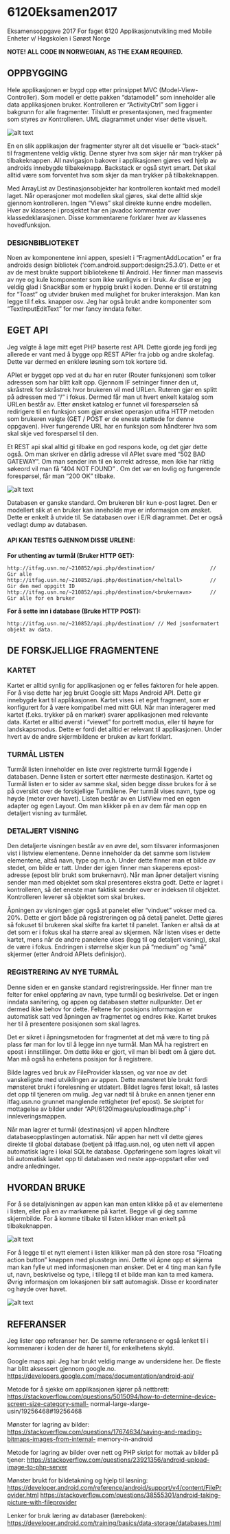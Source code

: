 # 6120Eksamen2017
Eksamensoppgave 2017 For faget 6120 Applikasjonutvikling med Mobile Enheter v/ Høgskolen i Sørøst Norge

__NOTE! ALL CODE IN NORWEGIAN, AS THE EXAM REQUIRED.__


## OPPBYGGING
Hele applikasjonen er bygd opp etter prinsippet MVC (Model-View-Controller). Som modell er dette pakken “datamodell” 
som inneholder alle data applikasjonen bruker. Kontrolleren er “ActivityCtrl” som ligger i bakgrunn for alle 
fragmenter. Tilslutt er presentasjonen, med fragmenter som styres av Kontrolleren. UML diagrammet under viser dette 
visuelt.

![alt text](https://github.com/MagnusPoppe/6120Eksamen2017/blob/master/UML%20diagram%202.png?raw=true "UML DIAGRAM OF APP")

En en slik applikasjon der fragmenter styrer alt det visuelle er “back-stack” til fragmentene veldig viktig. Denne styrer 
hva som skjer når man trykker på tilbakeknappen. All navigasjon bakover i applikasjonen gjøres ved hjelp av androids 
innebygde tilbakeknapp. Backstack er også styrt smart. Det skal alltid være som forventet hva som skjer da man trykker på 
tilbakeknappen.

Med ArrayList av Destinasjonsobjekter har kontrolleren kontakt med modell laget. Når operasjoner mot modellen skal gjøres, 
skal dette alltid skje gjennom kontrolleren. Ingen “Views” skal direkte kunne endre modellen.
Hver av klassene i prosjektet har en javadoc kommentar over klassedeklarasjonen. Disse kommentarene forklarer hver av 
klassenes hovedfunksjon.

### DESIGNBIBLIOTEKET
Noen av komponentene inni appen, spesielt i “FragmentAddLocation” er fra androids design bibliotek 
(‘com.android.support:design:25.3.0’). Dette er et av de mest brukte support bibliotekene til Android. 
Her finner man massevis av nye og kule komponenter som ikke vanligvis er i bruk. Av disse er jeg veldig glad i SnackBar 
som er hyppig brukt i koden. Denne er til erstatning for “Toast” og utvider bruken med mulighet for bruker interaksjon. 
Man kan legge til f.eks. knapper osv. Jeg har også brukt andre komponenter som “TextInputEditText” for mer fancy inndata 
felter.

## EGET API
Jeg valgte å lage mitt eget PHP baserte rest API. Dette gjorde jeg fordi jeg allerede er vant med å bygge opp REST APIer 
fra jobb og andre skolefag. Dette var dermed en enklere løsning som tok kortere tid.

APIet er bygget opp ved at du har en ruter (Router funksjonen) som tolker adressen som har blitt kalt opp. Gjennom IF 
setninger finner den ut, skråstrek for skråstrek hvor brukeren vil med URLen. Ruteren gjør en splitt på adressen med “/“ 
i fokus. Dermed får man ut hvert enkelt katalog som URLen består av. Etter ønsket katalog er funnet vil forespørselen 
så redirigere til en funksjon som gjør ønsket operasjon utifra HTTP metoden som brukeren valgte (GET / POST er de eneste 
støttede for denne oppgaven). Hver fungerende URL har en funksjon som håndterer hva som skal skje ved forespørsel til den.

Et REST api skal alltid gi tilbake en god respons kode, og det gjør dette også. Om man skriver en dårlig adresse vil APIet
svare med “502 BAD GATEWAY”. Om man sender inn til en korrekt adresse, men ikke har riktig søkeord vil man få “404 NOT FOUND”
. Om det var en lovlig og fungerende forespørsel, får man “200 OK” tilbake.

![alt text](https://github.com/MagnusPoppe/6120Eksamen2017/blob/master/erdiagram.png?raw=true "Database model")

Databasen er ganske standard. Om brukeren blir kun e-post lagret. Den er modellert slik at en bruker kan inneholde mye 
er informasjon om ønsket. Dette er enkelt å utvide til. Se databasen over i E/R diagrammet. Det er også vedlagt dump av 
databasen.

#### API KAN TESTES GJENNOM DISSE URLENE:

__For uthenting av turmål (Bruker HTTP GET):__
```
http://itfag.usn.no/~210852/api.php/destination/                  // Gir alle
http://itfag.usn.no/~210852/api.php/destination/<heltall>         // Gir den med oppgitt ID
http://itfag.usn.no/~210852/api.php/destination/<brukernavn>      // Gir alle for en bruker
```
__For å sette inn i database (Bruke HTTP POST):__
```
http://itfag.usn.no/~210852/api.php/destination/ // Med jsonformatert objekt av data.
```

## DE FORSKJELLIGE FRAGMENTENE

### KARTET
Kartet er alltid synlig for applikasjonen og er felles faktoren for hele appen. For å vise dette har jeg brukt Google 
sitt Maps Android API. Dette gir innebygde kart til applikasjonen. Kartet vises i et eget fragment, som er konfigurert
for å være kompatibel med mitt GUI. Når man interagerer med kartet (f.eks. trykker på en markør) svarer applikasjonen 
med relevante data. Kartet er alltid øverst i “viewet” for portrett modus, eller til høyre for landskapsmodus. Dette 
er fordi det alltid er relevant til applikasjonen. Under hvert av de andre skjermbildene er bruken av kart forklart.

### TURMÅL LISTEN
Turmål listen inneholder en liste over registrerte turmål liggende i databasen. Denne listen er sortert etter nærmeste
destinasjon. Kartet og Turmål listen er to sider av samme skal, siden begge disse brukes for å se på oversikt over de 
forskjellige Turmålene. Per turmål vises navn, type og høyde (meter over havet). Listen består av en ListView med en 
egen adapter og egen Layout. Om man klikker på en av dem får man opp en detaljert visning av turmålet.

### DETALJERT VISNING
Den detaljerte visningen består av en øvre del, som tilsvarer informasjonen vist i listview elementene. Denne inneholder 
da det samme som listview elementene, altså navn, type og m.o.h. Under dette finner man et bilde av stedet, om bilde er 
tatt. Under der igjen finner man skaperens epost-adresse (epost blir brukt som brukernavn). Når man åpner detaljert
visning sender man med objektet som skal presenteres ekstra godt. Dette er lagret i kontrolleren, så det eneste man faktisk 
sender over er indeksen til objektet. Kontrolleren leverer så objektet som skal brukes.

Åpningen av visningen gjør også at panelet eller “vinduet” vokser med ca. 20%. Dette er gjort både på registreringen og 
på detalj panelet. Dette gjøres så fokuset til brukeren skal skifte fra kartet til panelet. Tanken er altså da at det som
er i fokus skal ha større areal av skjermen. Når listen vises er dette kartet, mens når de andre panelene vises (legg til 
og detaljert visning), skal de være i fokus. Endringen i størrelse skjer kun på “medium” og “små” skjermer (etter Android
APIets definisjon).

### REGISTRERING AV NYE TURMÅL
Denne siden er en ganske standard registreringsside. Her finner man tre felter for enkel oppføring av navn, type turmål 
og beskrivelse. Det er ingen inndata sanitering, og appen og databasen støtter nullpunkter. Det er dermed ikke behov for
dette. Feltene for posisjons informasjon er automatisk satt ved åpningen av fragmentet og endres ikke. Kartet brukes her 
til å presentere posisjonen som skal lagres.

Det er sikret i åpningsmetoden for fragmentet at det må være to ting på plass før man for lov til å legge inn nye turmål. 
Man MÅ ha registrert en epost i innstillinger. Om dette ikke er gjort, vil man bli bedt om å gjøre det. Man må også ha 
enhetens posisjon for å registrere.

Bilde lagres ved bruk av FileProvider klassen, og var noe av det vanskeligste med utviklingen av appen. Dette mønsteret 
ble brukt fordi mønsteret brukt i forelesning er utdatert. Bildet lagres først lokalt, så lastes det opp til tjeneren om 
mulig. Jeg var nødt til å bruke en annen tjener enn itfag.usn.no grunnet manglende rettigheter (ref epost). Se skriptet 
for mottagelse av bilder under “API/6120Images/uploadImage.php” i innleveringsmappen.

Når man lagrer et turmål (destinasjon) vil appen håndtere databaseopplastingen automatisk. Når appen har nett vil dette 
gjøres direkte til global database (betjent på itfag.usn.no), og uten nett vil appen automatisk lagre i lokal SQLite 
database. Oppføringene som lagres lokalt vil bli automatisk lastet opp til databasen ved neste app-oppstart eller ved 
andre anledninger.

## HVORDAN BRUKE
For å se detaljvisningen av appen kan man enten klikke på et av elementene i listen, eller på en av markørene på kartet.
Begge vil gi deg samme skjermbilde. For å komme tilbake til listen klikker man enkelt på tilbakeknappen.

![alt text](https://github.com/MagnusPoppe/6120Eksamen2017/blob/master/Skjermbilde%20legg%20til.png?raw=true "how to photo 01")

For å legge til et nytt element i listen klikker man på den store rosa “Floating action button” knappen med plusstegn 
inni. Dette vil åpne opp et skjema man kan fylle ut med informasjonen man ønsker. Det er 4 ting man kan fylle ut, navn, 
beskrivelse og type, i tillegg til et bilde man kan ta med kamera. Øvrig informasjon om lokasjonen blir satt automagisk. 
Disse er koordinater og høyde over havet.  

![alt text](https://github.com/MagnusPoppe/6120Eksamen2017/blob/master/Skjermbilde%20detaljer.png?raw=true "how to photo 02")

## REFERANSER
Jeg lister opp referanser her. De samme referansene er også lenket til i kommenarer i koden der de hører til, for 
enkelhetens skyld.

Google maps api: Jeg har brukt veldig mange av undersidene her. De fleste har blitt aksessert gjennom google.no.
https://developers.google.com/maps/documentation/android-api/

Metode for å sjekke om applikasjonen kjører på nettbrett:
https://stackoverflow.com/questions/5015094/how-to-determine-device-screen-size-category-small- normal-large-xlarge-usin/19256468#19256468

Mønster for lagring av bilder:
https://stackoverflow.com/questions/17674634/saving-and-reading-bitmaps-images-from-internal- memory-in-android

Metode for lagring av bilder over nett og PHP skript for mottak av bilder på tjener:
https://stackoverflow.com/questions/23921356/android-upload-image-to-php-server

Mønster brukt for bildetakning og hjelp til løsning:
https://developer.android.com/reference/android/support/v4/content/FileProvider.html https://stackoverflow.com/questions/38555301/android-taking-picture-with-fileprovider

Lenker for bruk læring av databaser (læreboken):
https://developer.android.com/training/basics/data-storage/databases.html
